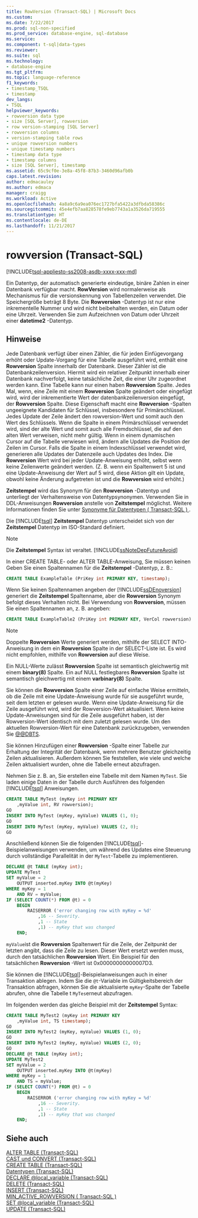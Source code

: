 ```yaml
---
title: RowVersion (Transact-SQL) | Microsoft Docs
ms.custom: 
ms.date: 7/22/2017
ms.prod: sql-non-specified
ms.prod_service: database-engine, sql-database
ms.service: 
ms.component: t-sql|data-types
ms.reviewer: 
ms.suite: sql
ms.technology:
- database-engine
ms.tgt_pltfrm: 
ms.topic: language-reference
f1_keywords:
- timestamp_TSQL
- timestamp
dev_langs:
- TSQL
helpviewer_keywords:
- rowversion data type
- size [SQL Server], rowversion
- row version-stamping [SQL Server]
- rowversion columns
- version-stamping table rows
- unique rowversion numbers
- unique timestamp numbers
- timestamp data type
- timestamp columns
- size [SQL Server], timestamp
ms.assetid: 65c9cf0e-3e8a-45f8-87b3-3460d96afb0b
caps.latest.revision: 
author: edmacauley
ms.author: edmaca
manager: craigg
ms.workload: Active
ms.openlocfilehash: 4a8a9c6a9ea076ec1727bfa5422a3dfbda58386c
ms.sourcegitcommit: 45e4efb7aa828578fe9eb7743a1a3526da719555
ms.translationtype: HT
ms.contentlocale: de-DE
ms.lasthandoff: 11/21/2017
---
```

# <a name="rowversion-transact-sql"></a>rowversion (Transact-SQL)
[!INCLUDE[tsql-appliesto-ss2008-asdb-xxxx-xxx-md](../../includes/tsql-appliesto-ss2008-asdb-xxxx-xxx-md.md)]

Ein Datentyp, der automatisch generierte eindeutige, binäre Zahlen in einer Datenbank verfügbar macht. **RowVersion** wird normalerweise als Mechanismus für die versionskennung von Tabellenzeilen verwendet. Die Speichergröße beträgt 8 Byte. Die **Rowversion** -Datentyp ist nur eine inkrementelle Nummer und wird nicht beibehalten werden, ein Datum oder eine Uhrzeit. Verwenden Sie zum Aufzeichnen von Datum oder Uhrzeit einer **datetime2** -Datentyp.
  
## <a name="remarks"></a>Hinweise  
Jede Datenbank verfügt über einen Zähler, die für jeden Einfügevorgang erhöht oder Update-Vorgang für eine Tabelle ausgeführt wird, enthält eine **Rowversion** Spalte innerhalb der Datenbank. Dieser Zähler ist die Datenbankzeilenversion. Hiermit wird ein relativer Zeitpunkt innerhalb einer Datenbank nachverfolgt, keine tatsächliche Zeit, die einer Uhr zugeordnet werden kann. Eine Tabelle kann nur einen haben **Rowversion** Spalte. Jedes Mal, wenn, eine Zeile mit einem **Rowversion** Spalte geändert oder eingefügt wird, wird der inkrementierte Wert der datenbankzeilenversion eingefügt, der **Rowversion** Spalte. Diese Eigenschaft macht eine **Rowversion** -Spalten ungeeignete Kandidaten für Schlüssel, insbesondere für Primärschlüssel. Jedes Update der Zeile ändert den rowversion-Wert und somit auch den Wert des Schlüssels. Wenn die Spalte in einem Primärschlüssel verwendet wird, sind der alte Wert und somit auch alle Fremdschlüssel, die auf den alten Wert verweisen, nicht mehr gültig. Wenn in einem dynamischen Cursor auf die Tabelle verwiesen wird, ändern alle Updates die Position der Zeilen im Cursor. Falls die Spalte in einem Indexschlüssel verwendet wird, generieren alle Updates der Datenzeile auch Updates des Index.  Die **Rowversion** Wert wird bei jeder Update-Anweisung erhöht, selbst wenn keine Zeilenwerte geändert werden. (Z. B. wenn ein Spaltenwert 5 ist und eine Update-Anweisung der Wert auf 5 wird, diese Aktion gilt ein Update, obwohl keine Änderung aufgetreten ist und die **Rowversion** wird erhöht.)
  
**Zeitstempel** wird das Synonym für den **Rowversion** -Datentyp und unterliegt der Verhaltensweise von Datentypsynonymen. Verwenden Sie in DDL-Anweisungen **Rowversion** anstelle von **Zeitstempel** möglichst. Weitere Informationen finden Sie unter [Synonyme für Datentypen &#40; Transact-SQL &#41; ](../../t-sql/data-types/data-type-synonyms-transact-sql.md).
  
Die [!INCLUDE[tsql](../../includes/tsql-md.md)] **Zeitstempel** Datentyp unterscheidet sich von der **Zeitstempel** Datentyp im ISO-Standard definiert.
  
> [!NOTE]  
>  Die **Zeitstempel** Syntax ist veraltet. [!INCLUDE[ssNoteDepFutureAvoid](../../includes/ssnotedepfutureavoid-md.md)]  
  
In einer CREATE TABLE- oder ALTER TABLE-Anweisung, Sie müssen keinen Geben Sie einen Spaltennamen für die **Zeitstempel** -Datentyp, z. B.:
  
```sql
CREATE TABLE ExampleTable (PriKey int PRIMARY KEY, timestamp);  
```  
  
Wenn Sie keinen Spaltennamen angeben der [!INCLUDE[ssDEnoversion](../../includes/ssdenoversion-md.md)] generiert die **Zeitstempel** Spaltenname, aber die **Rowversion** Synonym befolgt dieses Verhalten nicht. Bei Verwendung von **Rowversion**, müssen Sie einen Spaltennamen an, z. B. angeben:
  
```sql
CREATE TABLE ExampleTable2 (PriKey int PRIMARY KEY, VerCol rowversion) ;  
```  
  
> [!NOTE]  
>  Doppelte **Rowversion** Werte generiert werden, mithilfe der SELECT INTO-Anweisung in dem ein **Rowversion** Spalte in der SELECT-Liste ist. Es wird nicht empfohlen, mithilfe von **Rowversion** auf diese Weise.  
  
Ein NULL-Werte zulässt **Rowversion** Spalte ist semantisch gleichwertig mit einem **binary(8)** Spalte. Ein auf NULL festlegbares **Rowversion** Spalte ist semantisch gleichwertig mit einem **varbinary(8)** Spalte.
  
Sie können die **Rowversion** Spalte einer Zeile auf einfache Weise ermitteln, ob die Zeile mit eine Update-Anweisung wurde für sie ausgeführt wurde, seit dem letzten er gelesen wurde. Wenn eine Update-Anweisung für die Zeile ausgeführt wird, wird der Rowversion-Wert aktualisiert. Wenn keine Update-Anweisungen sind für die Zeile ausgeführt haben, ist der Rowversion-Wert identisch mit dem zuletzt gelesen wurde. Um den aktuellen Rowversion-Wert für eine Datenbank zurückzugeben, verwenden Sie [@@DBTS](../../t-sql/functions/dbts-transact-sql.md).
  
Sie können Hinzufügen einer **Rowversion** -Spalte einer Tabelle zur Erhaltung der Integrität der Datenbank, wenn mehrere Benutzer gleichzeitig Zeilen aktualisieren. Außerdem können Sie feststellen, wie viele und welche Zeilen aktualisiert wurden, ohne die Tabelle erneut abzufragen.
  
Nehmen Sie z. B. an, Sie erstellen eine Tabelle mit dem Namen `MyTest`. Sie laden einige Daten in der Tabelle durch Ausführen des folgenden [!INCLUDE[tsql](../../includes/tsql-md.md)] Anweisungen.
  
```sql
CREATE TABLE MyTest (myKey int PRIMARY KEY  
    ,myValue int, RV rowversion);  
GO   
INSERT INTO MyTest (myKey, myValue) VALUES (1, 0);  
GO   
INSERT INTO MyTest (myKey, myValue) VALUES (2, 0);  
GO  
```  
  
Anschließend können Sie die folgenden [!INCLUDE[tsql](../../includes/tsql-md.md)]-Beispielanweisungen verwenden, um während des Updates eine Steuerung durch vollständige Parallelität in der `MyTest`-Tabelle zu implementieren.
  
```sql
DECLARE @t TABLE (myKey int);  
UPDATE MyTest  
SET myValue = 2  
    OUTPUT inserted.myKey INTO @t(myKey)   
WHERE myKey = 1   
    AND RV = myValue;  
IF (SELECT COUNT(*) FROM @t) = 0  
    BEGIN  
        RAISERROR ('error changing row with myKey = %d'  
            ,16 -- Severity.  
            ,1 -- State   
            ,1) -- myKey that was changed   
    END;  
```  
  
`myValue`ist die **Rowversion** Spaltenwert für die Zeile, der Zeitpunkt der letzten angibt, dass die Zeile zu lesen. Dieser Wert ersetzt werden muss, durch den tatsächlichen **Rowversion** Wert. Ein Beispiel für den tatsächlichen **Rowversion** -Wert ist 0x00000000000007D3.
  
Sie können die [!INCLUDE[tsql](../../includes/tsql-md.md)]-Beispielanweisungen auch in einer Transaktion ablegen. Indem Sie die `@t`-Variable im Gültigkeitsbereich der Transaktion abfragen, können Sie die aktualisierte `myKey`-Spalte der Tabelle abrufen, ohne die Tabelle t `MyTes`erneut abzufragen.
  
Im folgenden werden das gleiche Beispiel mit der **Zeitstempel** Syntax:
  
```sql
CREATE TABLE MyTest2 (myKey int PRIMARY KEY  
    ,myValue int, TS timestamp);  
GO   
INSERT INTO MyTest2 (myKey, myValue) VALUES (1, 0);  
GO   
INSERT INTO MyTest2 (myKey, myValue) VALUES (2, 0);  
GO  
DECLARE @t TABLE (myKey int);  
UPDATE MyTest2  
SET myValue = 2  
    OUTPUT inserted.myKey INTO @t(myKey)   
WHERE myKey = 1   
    AND TS = myValue;  
IF (SELECT COUNT(*) FROM @t) = 0  
    BEGIN  
        RAISERROR ('error changing row with myKey = %d'  
            ,16 -- Severity.  
            ,1 -- State   
            ,1) -- myKey that was changed   
    END;  
```  
  
## <a name="see-also"></a>Siehe auch
[ALTER TABLE &#40;Transact-SQL&#41;](../../t-sql/statements/alter-table-transact-sql.md)  
[CAST und CONVERT &#40;Transact-SQL&#41;](../../t-sql/functions/cast-and-convert-transact-sql.md)  
[CREATE TABLE &#40;Transact-SQL&#41;](../../t-sql/statements/create-table-transact-sql.md)  
[Datentypen &#40;Transact-SQL&#41;](../../t-sql/data-types/data-types-transact-sql.md)  
[DECLARE @local_variable &#40;Transact-SQL&#41;](../../t-sql/language-elements/declare-local-variable-transact-sql.md)  
[DELETE &#40;Transact-SQL&#41;](../../t-sql/statements/delete-transact-sql.md)  
[INSERT &#40;Transact-SQL&#41;](../../t-sql/statements/insert-transact-sql.md)  
[MIN_ACTIVE_ROWVERSION &#40; Transact-SQL &#41;](../../t-sql/functions/min-active-rowversion-transact-sql.md)  
[SET @local_variable &#40;Transact-SQL&#41;](../../t-sql/language-elements/set-local-variable-transact-sql.md)  
[UPDATE &#40;Transact-SQL&#41;](../../t-sql/queries/update-transact-sql.md)
  
  

